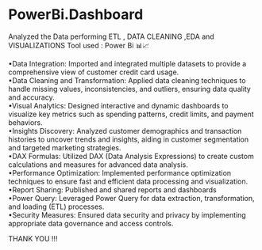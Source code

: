 # PowerBi.Dashboard
Analyzed the Data performing ETL , DATA CLEANING ,EDA and VISUALIZATIONS 
Tool used : Power Bi 📊📈

•Data Integration: Imported and integrated multiple datasets to provide a comprehensive view of customer credit card usage. <br>
•Data Cleaning and Transformation: Applied data cleaning techniques to handle missing values, inconsistencies, and outliers, ensuring data quality and accuracy.<br>
•Visual Analytics: Designed interactive and dynamic dashboards to visualize key metrics such as spending patterns, credit limits, and payment behaviors.<br>
•Insights Discovery: Analyzed customer demographics and transaction histories to uncover trends and insights, aiding in customer segmentation and targeted marketing strategies.<br>
•DAX Formulas: Utilized DAX (Data Analysis Expressions) to create custom calculations and measures for advanced data analysis.<br>
•Performance Optimization: Implemented performance optimization techniques to ensure fast and efficient data processing and visualization.<br>
•Report Sharing: Published and shared reports and dashboards <br>
•Power Query: Leveraged Power Query for data extraction, transformation, and loading (ETL) processes.<br>
•Security Measures: Ensured data security and privacy by implementing appropriate data governance and access controls.<br>

THANK YOU !!! 
